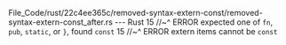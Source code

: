 File_Code/rust/22c4ee365c/removed-syntax-extern-const/removed-syntax-extern-const_after.rs --- Rust
15     //~^ ERROR expected one of `fn`, `pub`, `static`, or `}`, found `const`                                                                               15     //~^ ERROR extern items cannot be `const`

